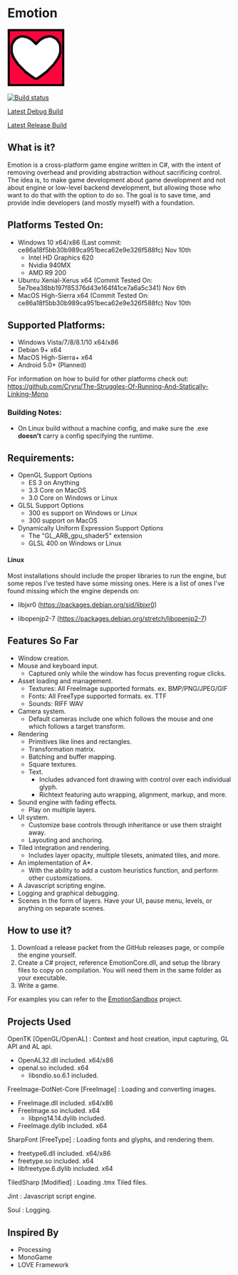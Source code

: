 # Emotion
<img src="EmotionLogo.png" width="128px" />

[![Build status](https://ci.appveyor.com/api/projects/status/qur90gc2wdhmd5ff/branch/master?svg=true)](https://ci.appveyor.com/project/Cryru/emotion/branch/master)

[Latest Debug Build](https://ci.appveyor.com/api/projects/Cryru/Emotion/artifacts/EmotionCore%2Fbin%2FEmotion%20Built%20Debug.zip?branch=master&job=Configuration%3A%20Debug-GLES)

[Latest Release Build](https://ci.appveyor.com/api/projects/Cryru/Emotion/artifacts/EmotionCore%2Fbin%2FEmotion%20Built.zip?branch=master&job=Configuration%3A%20Release-GLES)

## What is it?

Emotion is a cross-platform game engine written in C#, with the intent of removing overhead and providing abstraction without sacrificing control. The idea is, to make game development about game development and not about engine or low-level backend development, but allowing those who want to do that with the option to do so. The goal is to save time, and provide indie developers (and mostly myself) with a foundation.

## Platforms Tested On:

- Windows 10 x64/x86 (Last commit: ce86a18f5bb30b989ca951beca62e9e326f588fc) Nov 10th
  - Intel HD Graphics 620
  - Nvidia 940MX
  - AMD R9 200
- Ubuntu Xenial-Xerus x64 (Commit Tested On: 5e7bea38bb197f85376d43e164f41ce7a6a5c341) Nov 6th
- MacOS High-Sierra x64 (Commit Tested On: ce86a18f5bb30b989ca951beca62e9e326f588fc) Nov 10th

## Supported Platforms:

- Windows Vista/7/8/8.1/10 x64/x86
- Debian 9+ x64
- MacOS High-Sierra+ x64
- Android 5.0+ (Planned)

For information on how to build for other platforms check out: https://github.com/Cryru/The-Struggles-Of-Running-And-Statically-Linking-Mono

### Building Notes:

- On Linux build without a machine config, and make sure the .exe **doesn't** carry a config specifying the runtime.

## Requirements:

- OpenGL Support Options
  - ES 3 on Anything
  - 3.3 Core on MacOS
  - 3.0 Core on Windows or Linux
- GLSL Support Options
  - 300 es support on Windows or Linux
  - 300 support on MacOS
- Dynamically Uniform Expression Support Options
  - The "GL_ARB_gpu_shader5" extension
  - GLSL 400 on Windows or Linux

#### Linux

Most installations should include the proper libraries to run the engine, but some repos I've tested have some missing ones. Here is a list of ones I've found missing which the engine depends on:

- libjxr0 (https://packages.debian.org/sid/libjxr0)

- libopenjp2-7 (https://packages.debian.org/stretch/libopenjp2-7)

## Features So Far

- Window creation.
- Mouse and keyboard input.
  - Captured only while the window has focus preventing rogue clicks.
- Asset loading and management.
  - Textures: All FreeImage supported formats. ex. BMP/PNG/JPEG/GIF
  - Fonts: All FreeType supported formats. ex. TTF
  - Sounds: RIFF WAV
- Camera system.
  - Default cameras include one which follows the mouse and one which follows a target transform.
- Rendering
  - Primitives like lines and rectangles.
  - Transformation matrix.
  - Batching and buffer mapping.
  - Square textures.
  - Text.
    - Includes advanced font drawing with control over each individual glyph.
    - Richtext featuring auto wrapping, alignment, markup, and more.
- Sound engine with fading effects.
  - Play on multiple layers.
- UI system.
  - Customize base controls through inheritance or use them straight away.
  - Layouting and anchoring.
- Tiled integration and rendering.
  - Includes layer opacity, multiple tilesets, animated tiles, and more.
- An implementation of A*.
  - With the ability to add a custom heuristics function, and perform other customizations.
- A Javascript scripting engine.
- Logging and graphical debugging.
- Scenes in the form of layers. Have your UI, pause menu, levels, or anything on separate scenes.

## How to use it?

1. Download a release packet from the GitHub releases page, or compile the engine yourself.
2. Create a C# project, reference EmotionCore.dll, and setup the library files to copy on compilation. You will need them in the same folder as your executable.
3. Write a game.

For examples you can refer to the [EmotionSandbox](EmotionSandbox) project.

## Projects Used

OpenTK [OpenGL/OpenAL] : Context and host creation, input capturing, GL API and AL api.
- OpenAL32.dll included. x64/x86
- openal.so included. x64
    - libsndio.so.6.1 included.

FreeImage-DotNet-Core [FreeImage] : Loading and converting images.
- FreeImage.dll included. x64/x86
- FreeImage.so included. x64
    - libpng14.14.dylib included.
- FreeImage.dylib included. x64

SharpFont [FreeType] : Loading fonts and glyphs, and rendering them.
- freetype6.dll included. x64/x86
- freetype.so included. x64
- libfreetype.6.dylib included. x64

TiledSharp [Modified] : Loading .tmx Tiled files.

Jint : Javascript script engine.

Soul : Logging.

## Inspired By

- Processing
- MonoGame
- LOVE Framework
